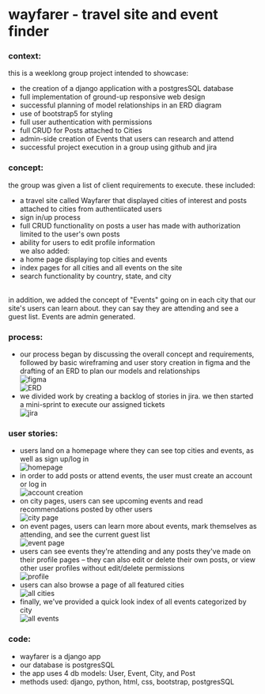 # wayfarer - travel site and event finder

### context:<br />
this is a weeklong group project intended to showcase:
* the creation of a django application with a postgresSQL database
* full implementation of ground-up responsive web design
* successful planning of model relationships in an ERD diagram
* use of bootstrap5 for styling
* full user authentication with permissions
* full CRUD for Posts attached to Cities
* admin-side creation of Events that users can research and attend
* successful project execution in a group using github and jira


### concept: <br />
the group was given a list of client requirements to execute. these included:
* a travel site called Wayfarer that displayed cities of interest and posts attached to cities from authentiicated users
* sign in/up process
* full CRUD functionality on posts a user has made with authorization limited to the user's own posts
* ability for users to edit profile information<br />
we also added:
* a home page displaying top cities and events
* index pages for all cities and all events on the site
* search functionality by country, state, and city
<br />
in addition, we added the concept of "Events" going on in each city that our site's users can learn about. they can say they are attending and see a guest list. Events are admin generated.



### process: <br />
* our process began by discussing the overall concept and requirements, followed by basic wireframing and user story creation in figma and the drafting of an ERD to plan our models and relationships <br />
![figma](https://i.ibb.co/x2nwzVs/Screen-Shot-2021-11-04-at-3-36-32-PM.png)<br />
![ERD](https://i.ibb.co/PW1K3pQ/Screen-Shot-2021-11-04-at-3-38-38-PM.png)
* we divided work by creating a backlog of stories in jira. we then started a mini-sprint to execute our assigned tickets <br />
![jira](https://i.ibb.co/GvzJMY5/Screen-Shot-2021-11-04-at-3-40-18-PM.png)

### user stories:<br />
* users land on a homepage where they can see top cities and events, as well as sign up/log in <br />
![homepage](https://i.ibb.co/TqCPJp6/Screen-Shot-2021-10-14-at-2-59-27-PM.png)
* in order to add posts or attend events, the user must create an account or log in <br />
![account creation](https://i.ibb.co/dB5DTkt/Screen-Shot-2021-10-14-at-2-56-52-PM.png)
* on city pages, users can see upcoming events and read recommendations posted by other users <br />
![city page](https://i.ibb.co/pJ6nBFh/Screen-Shot-2021-10-14-at-3-01-25-PM.png)
* on event pages, users can learn more about events, mark themselves as attending, and see the current guest list <br />
![event page](https://i.ibb.co/pJ6nBFh/Screen-Shot-2021-10-14-at-3-01-25-PM.png)
* users can see events they're attending and any posts they've made on their profile pages – they can also edit or delete their own posts, or view other user profiles without edit/delete permissions <br />
![profile](https://i.ibb.co/pJ6nBFh/Screen-Shot-2021-10-14-at-3-01-25-PM.png)
* users can also browse a page of all featured cities <br />
![all cities](https://i.ibb.co/pJ6nBFh/Screen-Shot-2021-10-14-at-3-01-25-PM.png)
* finally, we've provided a quick look index of all events categorized by city <br />
![all events](https://i.ibb.co/pJ6nBFh/Screen-Shot-2021-10-14-at-3-01-25-PM.png)

### code: <br />
* wayfarer is a django app
* our database is postgresSQL
* the app uses 4 db models: User, Event, City, and Post
* methods used: django, python, html, css, bootstrap, postgresSQL